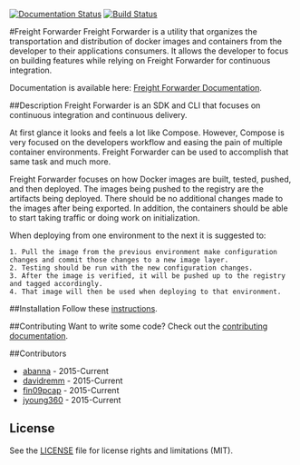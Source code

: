 [![Documentation Status](https://readthedocs.org/projects/freight-forwarder/badge/?version=latest)](http://freight-forwarder.readthedocs.org/en/latest/?badge=latest)
[![Build Status](https://travis-ci.org/TuneOSS/freight_forwarder.svg?branch=master)](https://travis-ci.org/TuneOSS/freight_forwarder)

#Freight Forwarder
Freight Forwarder is a utility that organizes the transportation and distribution of docker images and containers from 
the developer to their applications consumers. It allows the developer to focus on building features while relying on 
Freight Forwarder for continuous integration.

Documentation is available here: [Freight Forwarder Documentation](http://freight-forwarder.readthedocs.org/en/latest).

##Description
Freight Forwarder is an SDK and CLI that focuses on continuous integration and continuous delivery.

At first glance it looks and feels a lot like Compose. However, Compose is very focused on the developers workflow and 
easing the pain of multiple container environments. Freight Forwarder can be used to accomplish that same task and much more. 

Freight Forwarder focuses on how Docker images are built, tested, pushed, and then deployed. The images being pushed to the registry 
are the artifacts being deployed. There should be no additional changes made to the images after being exported. In addition, 
the containers should be able to start taking traffic or doing work on initialization. 

When deploying from one environment to the next it is suggested to:

    1. Pull the image from the previous environment make configuration changes and commit those changes to a new image layer.
    2. Testing should be run with the new configuration changes.
    3. After the image is verified, it will be pushed up to the registry and tagged accordingly.
    4. That image will then be used when deploying to that environment.

##Installation
Follow these [instructions](http://freight-forwarder.readthedocs.org/en/latest/introduction/install.html).

##Contributing
Want to write some code? Check out the [contributing documentation](http://freight-forwarder.readthedocs.org/en/latest/contributing/overview.html).

##Contributors
* [abanna](http://github.com/abanna) - 2015-Current
* [davidremm](http://github.com/davidremm) - 2015-Current
* [fin09pcap](http://github.com/fin09pcap) - 2015-Current
* [jyoung360](http://github.com/jyoung360) - 2015-Current

## License
See the [LICENSE](LICENSE.md) file for license rights and limitations (MIT).

